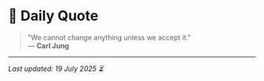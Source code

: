 # 📜 Daily Quote

> "We cannot change anything unless we accept it."  
> — **Carl Jung**

---

_Last updated: 19 July 2025 ⏳_
